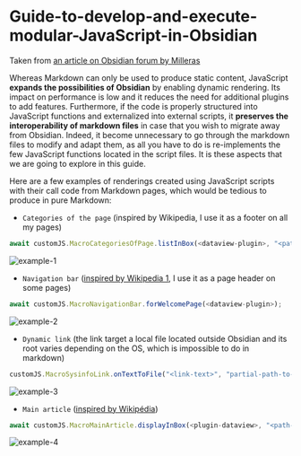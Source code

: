 # Guide-to-develop-and-execute-modular-JavaScript-in-Obsidian

Taken from [an article on Obsidian forum by Milleras](https://forum.obsidian.md/t/guide-to-develop-and-execute-modular-javascript-in-obsidian/88339)

Whereas Markdown can only be used to produce static content, JavaScript **expands the possibilities of Obsidian** by enabling dynamic rendering. Its impact on performance is low and it reduces the need for additional plugins to add features. Furthermore, if the code is properly structured into JavaScript functions and externalized into external scripts, it **preserves the interoperability of markdown files** in case that you wish to migrate away from Obsidian. Indeed, it become unnecessary to go through the markdown files to modify and adapt them, as all you have to do is re-implements the few JavaScript functions located in the script files. It is these aspects that we are going to explore in this guide.

Here are a few examples of renderings created using JavaScript scripts with their call code from Markdown pages, which would be tedious to produce in pure Markdown:

- `Categories of the page` (inspired by Wikipedia, I use it as a footer on all my pages)

```javascript
await customJS.MacroCategoriesOfPage.listInBox(<dataview-plugin>, "<path-to-page>");
```

![example-1](https://forum.obsidian.md/uploads/default/original/3X/4/e/4e277e63fcb4d6c7ba55568d4337b67942b02b42.png)

- `Navigation bar` ([inspired by Wikipedia 1](https://fr.wikipedia.org/wiki/Projet:Portail_et_projet/Onglets), I use it as a page header on some pages)

```javascript
await customJS.MacroNavigationBar.forWelcomePage(<dataview-plugin>);
```

![example-2](https://forum.obsidian.md/uploads/default/original/3X/d/4/d4d9dfd20d7257cab638cc44f8dccff0665e7b34.png)

- `Dynamic link` (the link target a local file located outside Obsidian and its root varies depending on the OS, which is impossible to do in markdown)

```javascript
customJS.MacroSysinfoLink.onTextToFile("<link-text>", "partial-path-to-file", "<file-format-indicator>")
```

![example-3](https://forum.obsidian.md/uploads/default/original/3X/1/6/1619a058c65e0517a441f02cdea4e93a556e03f9.png)

- `Main article` ([inspired by Wikipédia](https://en.wikipedia.org/wiki/Template:Category_main_article))

```javascript
await customJS.MacroMainArticle.displayInBox(<plugin-dataview>, "<path-to-page>", "<link-text>");
```

![example-4](https://forum.obsidian.md/uploads/default/original/3X/b/1/b16b951d3fe616fc89eb236b5807187ef9113546.png)



